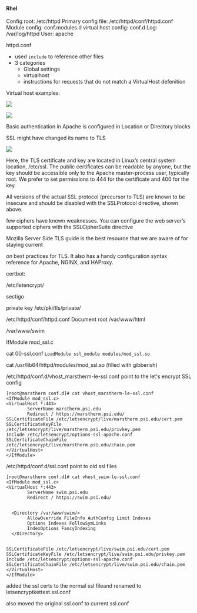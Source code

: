 #### Rhel

Config root: /etc/httpd
Primary config file:  /etc/httpd/conf/httpd.conf
Module config: conf.modules.d
virtual host config: conf.d
Log: /var/log/httpd
User: apache

httpd.conf
- used `include` to reference other files
- 3 categories
	- Global settings
	- virtualhost
	- instructions for requests that do not match a VirtualHost defenition

Virtual host examples:

![](Pasted%20image%2020240402045440.png)

![](Pasted%20image%2020240402045454.png)

Basic authentication in Apache is configured in Location or Directory blocks


SSL might have changed its name to TLS

![](Pasted%20image%2020240402045643.png)

Here, the TLS certificate and key are located in Linux’s central system location, /etc/ssl. The public certificates can be readable by anyone, but the key should be accessible only to the Apache master-process user, typically root. We prefer to set permissions to 444 for the certificate and 400 for the key.

All versions of the actual SSL protocol (precursor to TLS) are known to be insecure and should be disabled with the SSLProtocol directive, shown above.

few ciphers have known weaknesses. You can configure the web server’s supported ciphers with the SSLCipherSuite directive


Mozilla Server Side TLS guide is the best resource that we are aware of for staying current

on best practices for TLS. It also has a handy configuration syntax reference for Apache, NGINX, and HAProxy.

certbot:

/etc/letencrypt/

sectigo

private key
/etc/pki/tls/private/

/etc/httpd/conf/httpd.conf
Document root /var/www/html

/var/www/swim

IfModule mod_ssl.c

cat 00-ssl.conf 
`LoadModule ssl_module modules/mod_ssl.so`

cat /usr/lib64/httpd/modules/mod_ssl.so
(filled with gibberish)

/etc/httpd/conf.d/vhost_marstherm-le-ssl.conf point to the let's encrypt SSL config
```
[root@marstherm conf.d]# cat vhost_marstherm-le-ssl.conf 
<IfModule mod_ssl.c>
<VirtualHost *:443>
        ServerName marstherm.psi.edu
        Redirect / https://marstherm.psi.edu/
SSLCertificateFile /etc/letsencrypt/live/marstherm.psi.edu/cert.pem
SSLCertificateKeyFile /etc/letsencrypt/live/marstherm.psi.edu/privkey.pem
Include /etc/letsencrypt/options-ssl-apache.conf
SSLCertificateChainFile /etc/letsencrypt/live/marstherm.psi.edu/chain.pem
</VirtualHost>
</IfModule>
```

/etc/httpd/conf.d/ssl.conf point to old ssl files


```
[root@marstherm conf.d]# cat vhost_swim-le-ssl.conf 
<IfModule mod_ssl.c>
<VirtualHost *:443>
        ServerName swim.psi.edu
        Redirect / https://swim.psi.edu/


  <Directory /var/www/swim/>
        AllowOverride FileInfo AuthConfig Limit Indexes
        Options Indexes FollowSymLinks
        IndexOptions FancyIndexing
  </Directory>


SSLCertificateFile /etc/letsencrypt/live/swim.psi.edu/cert.pem
SSLCertificateKeyFile /etc/letsencrypt/live/swim.psi.edu/privkey.pem
Include /etc/letsencrypt/options-ssl-apache.conf
SSLCertificateChainFile /etc/letsencrypt/live/swim.psi.edu/chain.pem
</VirtualHost>
</IfModule>
```

added the ssl certs to the normal ssl fileand renamed to letsencryptkettest.ssl.conf

also moved the original ssl.conf to current.ssl.conf
